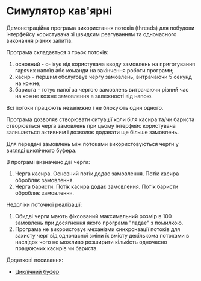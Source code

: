 # Симулятор кав'ярні

Демонстраційна програма використання потоків (threads) для побудови інтерфейсу
користувача зі швидким реагуванням та одночасного виконання різних запитів.

Програма складається з трьох потоків:

 1. основний - очікує від користувача вводу замовлень на приготування гарячих
   напоїв або команди на закінчення роботи програми;
 2. касир - першим обслуговує чергу замовлень, витрачаючи 5 секунд на кожне;
 3. бариста - готує напої за чергою замовлень витрачаючи різний час на кожне
   кожне замовлення в залежності від напою.
   
Всі потоки працюють незалежно і не блокують один одного.

Програма дозволяє створювати ситуації коли біля касира та/чи бариста створюється
черга замовлень при цьому інтерфейс користувача залишається активним і дозволяє
додавати ще більше замовлень.

Для передачі замовлень між потоками використовуються черги у вигляді циклічного
буфера.

В програмі визначено дві черги:

 1. Черга касира. Основний потік додає замовлення. Потік касира обробляє
    замовлення.
 2. Черга баристи. Потік касира додає замовлення. Потік баристи обробляє
    замовлення.

Недоліки поточної реалізації:

  1. Обидві черги мають фіксований максимальний розмір в 100 замовлень при
     досягнення якого програма "падає" з помилкою.
  2. Програма не використовує механізми синхронзації потоків для захисту черг
     від одночасної зміни їх вмісту декількома потоками в наслідок чого
     не можливо розширити кількість одночасно працюючих касирів чи бариста.

Додаткові посилання:

 * [Циклічний буфер](https://uk.wikipedia.org/wiki/%D0%A6%D0%B8%D0%BA%D0%BB%D1%96%D1%87%D0%BD%D0%B8%D0%B9_%D0%B1%D1%83%D1%84%D0%B5%D1%80)
